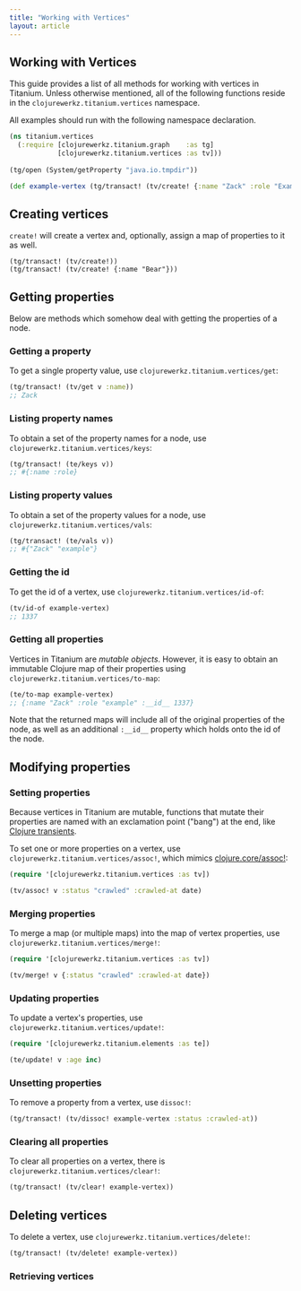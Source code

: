 ```yaml
---
title: "Working with Vertices"
layout: article
---
```


## Working with Vertices 

This guide provides a list of all methods for working with vertices in
Titanium. Unless otherwise mentioned, all of the following functions
reside in the `clojurewerkz.titanium.vertices` namespace.

All examples should run with the following namespace declaration.

``` clojure
(ns titanium.vertices
  (:require [clojurewerkz.titanium.graph    :as tg]
            [clojurewerkz.titanium.vertices :as tv]))
            
(tg/open (System/getProperty "java.io.tmpdir"))            

(def example-vertex (tg/transact! (tv/create! {:name "Zack" :role "Example"})))
```

## Creating vertices

`create!` will create a vertex and, optionally, assign a map of
properties to it as well.

```
(tg/transact! (tv/create!))
(tg/transact! (tv/create! {:name "Bear"}))
```

## Getting properties 

Below are methods which somehow deal with getting the properties of a
node.

### Getting a property

To get a single property value, use `clojurewerkz.titanium.vertices/get`:

``` clojure
(tg/transact! (tv/get v :name))
;; Zack
```

### Listing property names

To obtain a set of the property names for a node, use
`clojurewerkz.titanium.vertices/keys`:

``` clojure
(tg/transact! (te/keys v))
;; #{:name :role}
```

### Listing property values

To obtain a set of the property values for a node, use
`clojurewerkz.titanium.vertices/vals`:

``` clojure
(tg/transact! (te/vals v))
;; #{"Zack" "example"}
```

### Getting the id

To get the id of a vertex, use `clojurewerkz.titanium.vertices/id-of`:

``` clojure
(tv/id-of example-vertex)
;; 1337
```

### Getting all properties

Vertices in Titanium are *mutable objects*. However, it is easy to
obtain an immutable Clojure map of their properties using
`clojurewerkz.titanium.vertices/to-map`:

``` clojure
(te/to-map example-vertex)
;; {:name "Zack" :role "example" :__id__ 1337}
```

Note that the returned maps will include all of the original
properties of the node, as well as an additional `:__id__` property
which holds onto the id of the node. 

## Modifying properties 

### Setting properties

Because vertices in Titanium are mutable, functions that mutate their
properties are named with an exclamation point ("bang") at the end,
like
[Clojure transients](http://clojure-doc.org/articles/language/collections_and_sequences.html#transients).

To set one or more properties on a vertex, use
`clojurewerkz.titanium.vertices/assoc!`, which mimics
[clojure.core/assoc!](http://clojuredocs.org/clojure_core/clojure.core/assoc!):

``` clojure
(require '[clojurewerkz.titanium.vertices :as tv])

(tv/assoc! v :status "crawled" :crawled-at date)
```

### Merging properties

To merge a map (or multiple maps) into the map of vertex properties,
use `clojurewerkz.titanium.vertices/merge!`:

``` clojure
(require '[clojurewerkz.titanium.vertices :as tv])

(tv/merge! v {:status "crawled" :crawled-at date})
```

### Updating properties

To update a vertex's properties, use `clojurewerkz.titanium.vertices/update!`:

``` clojure
(require '[clojurewerkz.titanium.elements :as te])

(te/update! v :age inc)
```


### Unsetting properties

To remove a property from a vertex, use `dissoc!`:

``` clojure
(tg/transact! (tv/dissoc! example-vertex :status :crawled-at))
```

### Clearing all properties
To clear all properties on a vertex, there is `clojurewerkz.titanium.vertices/clear!`:

``` clojure
(tg/transact! (tv/clear! example-vertex))
```

## Deleting vertices

To delete a vertex, use `clojurewerkz.titanium.vertices/delete!`:

``` clojure
(tg/transact! (tv/delete! example-vertex))
```

### Retrieving vertices

